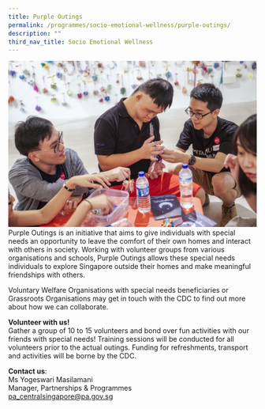 ```yaml
---
title: Purple Outings
permalink: /programmes/socio-emotional-wellness/purple-outings/
description: ""
third_nav_title: Socio Emotional Wellness
---
```

![Purple Outing](/images/Programmes/purple-outings-2.jpg)
Purple Outings is an initiative that aims to give individuals with special needs an opportunity to leave the comfort of their own homes and interact with others in society. Working with volunteer groups from various organisations and schools, Purple Outings allows these special needs individuals to explore Singapore outside their homes and make meaningful friendships with others.

Voluntary Welfare Organisations with special needs beneficiaries or Grassroots Organisations may get in touch with the CDC to find out more about how we can collaborate.

**Volunteer with us!**  
Gather a group of 10 to 15 volunteers and bond over fun activities with our friends with special needs! Training sessions will be conducted for all volunteers prior to the actual outings. Funding for refreshments, transport and activities will be borne by the CDC. 

**Contact us**:  
Ms Yogeswari Masilamani  
Manager, Partnerships & Programmes  
[pa_centralsingapore@pa.gov.sg](mailto:pa_centralsingapore@pa.gov.sg)